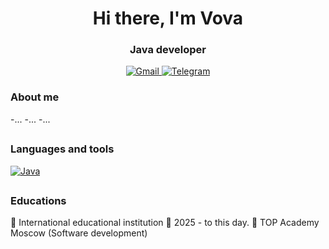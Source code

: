 <div id="header" align="center">
<h1>Hi there, I'm Vova</h1>
<h3>Java developer</h3>
<a href="linkedin-url">
<img src="https://img.shields.io/badge/Gmail-D14836?logo=gmail&logoColor=white" alt="Gmail"/>
  <img src="https://img.shields.io/badge/Telegram-2CA5E0?logo=telegram&logoColor=white" alt="Telegram"/>
</a>
</div>
  
<h3>About me</h3>
-...
-...
-...

##

<h3>Languages and tools</h3>

[![Java](https://img.shields.io/badge/Java-%23ED8B00.svg?logo=openjdk&logoColor=white)](#)

##

<h3>Educations</h3>

📖 International educational institution
📆 2025 - to this day.
📍 TOP Academy Moscow (Software development) 
